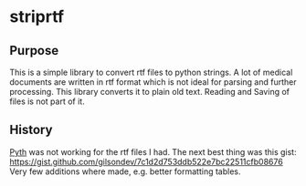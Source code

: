 # striprtf

## Purpose
This is a simple library to convert rtf files to python strings. A lot of
medical documents are written in rtf format which is not ideal for parsing
and further processing. This library converts it to plain old text. Reading
and Saving of files is not part of it.

## History
[Pyth](https://github.com/brendonh/pyth) was not working for the rtf files I
had. The next best thing was this gist:
https://gist.github.com/gilsondev/7c1d2d753ddb522e7bc22511cfb08676
Very few additions where made, e.g. better formatting tables.